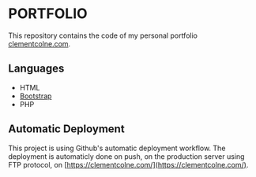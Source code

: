 # PORTFOLIO
This repository contains the code of my personal portfolio [clementcolne.com](https://clementcolne.com).

## Languages
- HTML
- [Bootstrap](https://getbootstrap.com)
- PHP

## Automatic Deployment
This project is using Github's automatic deployment workflow.
The deployment is automaticly done on push, on the production server using FTP protocol, on [https://clementcolne.com/](https://clementcolne.com/).
